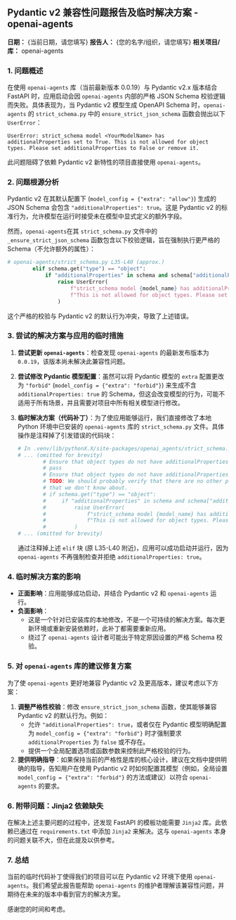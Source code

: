 ## Pydantic v2 兼容性问题报告及临时解决方案 - openai-agents

**日期：** {当前日期，请您填写}
**报告人：** {您的名字/组织，请您填写}
**相关项目/库：** openai-agents

### 1. 问题概述

在使用 `openai-agents` 库（当前最新版本 0.0.19）与 Pydantic v2.x 版本结合 FastAPI 时，应用启动会因 `openai-agents` 内部的严格 JSON Schema 校验逻辑而失败。具体表现为，当 Pydantic v2 模型生成 OpenAPI Schema 时，`openai-agents` 的 `strict_schema.py` 中的 `ensure_strict_json_schema` 函数会抛出以下 `UserError`：

```
UserError: strict_schema model <YourModelName> has additionalProperties set to True. This is not allowed for object types. Please set additionalProperties to False or remove it.
```

此问题阻碍了依赖 Pydantic v2 新特性的项目直接使用 `openai-agents`。

### 2. 问题根源分析

Pydantic v2 在其默认配置下 (`model_config = {"extra": "allow"}`) 生成的 JSON Schema 会包含 `"additionalProperties": true`。这是 Pydantic v2 的标准行为，允许模型在运行时接受未在模型中显式定义的额外字段。

然而，`openai-agents`在其 `strict_schema.py` 文件中的 `_ensure_strict_json_schema` 函数包含以下校验逻辑，旨在强制执行更严格的 Schema（不允许额外的属性）：

```python
# openai-agents/strict_schema.py L35-L40 (approx.)
        elif schema.get("type") == "object":
            if "additionalProperties" in schema and schema["additionalProperties"]:
                raise UserError(
                    f"strict_schema model {model_name} has additionalProperties set to True. "
                    f"This is not allowed for object types. Please set additionalProperties to False or remove it."
                )
```

这个严格的校验与 Pydantic v2 的默认行为冲突，导致了上述错误。

### 3. 尝试的解决方案与应用的临时措施

1.  **尝试更新 `openai-agents`**：检查发现 `openai-agents` 的最新发布版本为 `0.0.19`，该版本尚未解决此兼容性问题。
2.  **尝试修改 Pydantic 模型配置**：虽然可以将 Pydantic 模型的 `extra` 配置更改为 `"forbid"` (`model_config = {"extra": "forbid"}`) 来生成不含 `additionalProperties: true` 的 Schema，但这会改变模型的行为，可能不适用于所有场景，并且需要对项目中所有相关模型进行修改。
3.  **临时解决方案（代码补丁）**：为了使应用能够运行，我们直接修改了本地 Python 环境中已安装的 `openai-agents` 库的 `strict_schema.py` 文件。具体操作是注释掉了引发错误的代码块：

    ```python
    # In .venv/lib/pythonX.X/site-packages/openai_agents/strict_schema.py
    # ... (omitted for brevity)
            # Ensure that object types do not have additionalProperties set to True
            # pass
            # Ensure that object types do not have additionalProperties set to True
            # TODO: We should probably verify that there are no other properties that are not defined in the schema
            # that we don't know about.
            # if schema.get("type") == "object":
            #     if "additionalProperties" in schema and schema["additionalProperties"]:
            #         raise UserError(
            #             f"strict_schema model {model_name} has additionalProperties set to True. "
            #             f"This is not allowed for object types. Please set additionalProperties to False or remove it."
            #         )
    # ... (omitted for brevity)
    ```
    通过注释掉上述 `elif` 块 (原 L35-L40 附近)，应用可以成功启动并运行，因为 `openai-agents` 不再强制检查并拒绝 `additionalProperties: true`。

### 4. 临时解决方案的影响

*   **正面影响**：应用能够成功启动，并结合 Pydantic v2 和 `openai-agents` 运行。
*   **负面影响**：
    *   这是一个针对已安装库的本地修改，不是一个可持续的解决方案。每次更新环境或重新安装依赖时，此补丁都需要重新应用。
    *   绕过了 `openai-agents` 设计者可能出于特定原因设置的严格 Schema 校验。

### 5. 对 `openai-agents` 库的建议修复方案

为了使 `openai-agents` 更好地兼容 Pydantic v2 及更高版本，建议考虑以下方案：

1.  **调整严格性校验**：修改 `ensure_strict_json_schema` 函数，使其能够兼容 Pydantic v2 的默认行为。例如：
    *   允许 `"additionalProperties": true`，或者仅在 Pydantic 模型明确配置为 `model_config = {"extra": "forbid"}` 时才强制要求 `additionalProperties` 为 `false` 或不存在。
    *   提供一个全局配置选项或函数参数来控制此严格校验的行为。
2.  **提供明确指导**：如果保持当前的严格性是库的核心设计，建议在文档中提供明确的指导，告知用户在使用 Pydantic v2 时如何配置其模型（例如，全局设置 `model_config = {"extra": "forbid"}` 的方法或建议）以符合 `openai-agents` 的要求。

### 6. 附带问题：Jinja2 依赖缺失

在解决上述主要问题的过程中，还发现 FastAPI 的模板功能需要 `Jinja2` 库。此依赖已通过在 `requirements.txt` 中添加 `Jinja2` 来解决。这与 `openai-agents` 本身的问题关联不大，但在此提及以供参考。

### 7. 总结

当前的临时代码补丁使得我们的项目可以在 Pydantic v2 环境下使用 `openai-agents`。我们希望此报告能帮助 `openai-agents` 的维护者理解该兼容性问题，并期待在未来的版本中看到官方的解决方案。

感谢您的时间和考虑。